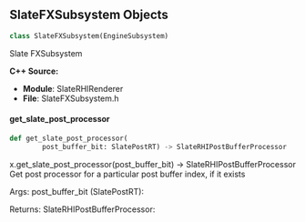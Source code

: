 ## SlateFXSubsystem Objects

```python
class SlateFXSubsystem(EngineSubsystem)
```

Slate FXSubsystem

**C++ Source:**

- **Module**: SlateRHIRenderer
- **File**: SlateFXSubsystem.h

<a id="unreal.SlateFXSubsystem.get_slate_post_processor"></a>

#### get_slate_post_processor

```python
def get_slate_post_processor(
        post_buffer_bit: SlatePostRT) -> SlateRHIPostBufferProcessor
```

x.get_slate_post_processor(post_buffer_bit) -> SlateRHIPostBufferProcessor
Get post processor for a particular post buffer index, if it exists

Args:
    post_buffer_bit (SlatePostRT): 

Returns:
    SlateRHIPostBufferProcessor:

<a id="unreal.SlateRHIPostBufferProcessor"></a>